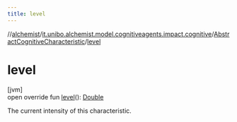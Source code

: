 ```yaml
---
title: level
---
```

//[alchemist](../../../index.html)/[it.unibo.alchemist.model.cognitiveagents.impact.cognitive](../index.html)/[AbstractCognitiveCharacteristic](index.html)/[level](level.html)



# level



[jvm]\
open override fun [level](level.html)(): [Double](https://kotlinlang.org/api/latest/jvm/stdlib/kotlin/-double/index.html)



The current intensity of this characteristic.




